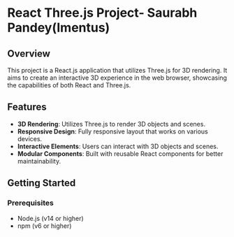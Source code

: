 
# React Three.js Project- Saurabh Pandey(Imentus)

## Overview

This project is a React.js application that utilizes Three.js for 3D rendering. It aims to create an interactive 3D experience in the web browser, showcasing the capabilities of both React and Three.js.

## Features

- **3D Rendering**: Utilizes Three.js to render 3D objects and scenes.
- **Responsive Design**: Fully responsive layout that works on various devices.
- **Interactive Elements**: Users can interact with 3D objects and scenes.
- **Modular Components**: Built with reusable React components for better maintainability.

## Getting Started

### Prerequisites

- Node.js (v14 or higher)
- npm (v6 or higher)


